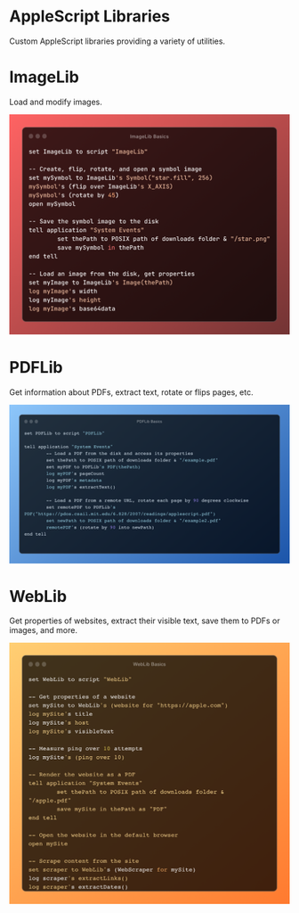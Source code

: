 # AppleScript Libraries

Custom AppleScript libraries providing a variety of utilities.

# ImageLib

Load and modify images.

![ImageLib Examples](./assets/ImageLibBasics.png)

# PDFLib

Get information about PDFs, extract text, rotate or flips pages, etc.

![PDFLib Example](./assets/PDFLibBasics.png)

# WebLib

Get properties of websites, extract their visible text, save them to PDFs or images, and more.

![WebLib Example](./assets/WebLibBasics.png)
